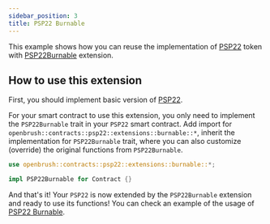 ```yaml
---
sidebar_position: 3
title: PSP22 Burnable
---
```


This example shows how you can reuse the implementation of
[PSP22](https://github.com/727-Ventures/openbrush-contracts/tree/main/contracts/src/token/psp22) token with [PSP22Burnable](https://github.com/727-Ventures/openbrush-contracts/tree/main/contracts/src/token/psp22/extensions/burnable.rs) extension.

## How to use this extension

First, you should implement basic version of [PSP22](/docs/OpenBrush/smart-contracts/PSP22).

For your smart contract to use this extension, you only need to implement the 
`PSP22Burnable` trait in your `PSP22` smart contract. Add import for 
`openbrush::contracts::psp22::extensions::burnable::*`, inherit the 
implementation for `PSP22Burnable` trait, where you can also customize (override) 
the original functions from `PSP22Burnable`.

```rust
use openbrush::contracts::psp22::extensions::burnable::*;

impl PSP22Burnable for Contract {}
```

And that's it! Your `PSP22` is now extended by the `PSP22Burnable` extension and ready to use its functions!
You can check an example of the usage of [PSP22 Burnable](https://github.com/727-Ventures/openbrush-contracts/tree/main/examples/psp22_extensions/burnable).
